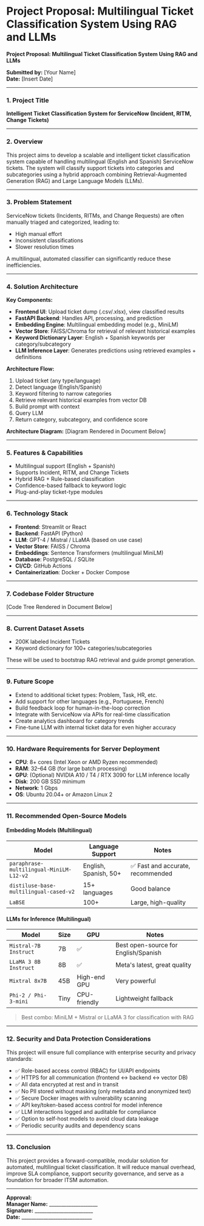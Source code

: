 # Project Proposal: Multilingual Ticket Classification System Using RAG and LLMs
**Project Proposal: Multilingual Ticket Classification System Using RAG and LLMs**

**Submitted by:** [Your Name]  
**Date:** [Insert Date]  

---

### 1. **Project Title**
**Intelligent Ticket Classification System for ServiceNow (Incident, RITM, Change Tickets)**

---

### 2. **Overview**
This project aims to develop a scalable and intelligent ticket classification system capable of handling multilingual (English and Spanish) ServiceNow tickets. The system will classify support tickets into categories and subcategories using a hybrid approach combining Retrieval-Augmented Generation (RAG) and Large Language Models (LLMs).

---

### 3. **Problem Statement**
ServiceNow tickets (Incidents, RITMs, and Change Requests) are often manually triaged and categorized, leading to:
- High manual effort
- Inconsistent classifications
- Slower resolution times

A multilingual, automated classifier can significantly reduce these inefficiencies.

---

### 4. **Solution Architecture**

**Key Components:**
- **Frontend UI**: Upload ticket dump (.csv/.xlsx), view classified results
- **FastAPI Backend**: Handles API, processing, and prediction
- **Embedding Engine**: Multilingual embedding model (e.g., MiniLM)
- **Vector Store**: FAISS/Chroma for retrieval of relevant historical examples
- **Keyword Dictionary Layer**: English + Spanish keywords per category/subcategory
- **LLM Inference Layer**: Generates predictions using retrieved examples + definitions

**Architecture Flow:**
1. Upload ticket (any type/language)
2. Detect language (English/Spanish)
3. Keyword filtering to narrow categories
4. Retrieve relevant historical examples from vector DB
5. Build prompt with context
6. Query LLM
7. Return category, subcategory, and confidence score

**Architecture Diagram:**
[Diagram Rendered in Document Below]

---

### 5. **Features & Capabilities**
- Multilingual support (English + Spanish)
- Supports Incident, RITM, and Change Tickets
- Hybrid RAG + Rule-based classification
- Confidence-based fallback to keyword logic
- Plug-and-play ticket-type modules

---

### 6. **Technology Stack**
- **Frontend**: Streamlit or React
- **Backend**: FastAPI (Python)
- **LLM**: GPT-4 / Mistral / LLaMA (based on use case)
- **Vector Store**: FAISS / Chroma
- **Embeddings**: Sentence Transformers (multilingual MiniLM)
- **Database**: PostgreSQL / SQLite
- **CI/CD**: GitHub Actions
- **Containerization**: Docker + Docker Compose

---

### 7. **Codebase Folder Structure**
[Code Tree Rendered in Document Below]

---

### 8. **Current Dataset Assets**
- 200K labeled Incident Tickets
- Keyword dictionary for 100+ categories/subcategories

These will be used to bootstrap RAG retrieval and guide prompt generation.

---

### 9. **Future Scope**
- Extend to additional ticket types: Problem, Task, HR, etc.
- Add support for other languages (e.g., Portuguese, French)
- Build feedback loop for human-in-the-loop correction
- Integrate with ServiceNow via APIs for real-time classification
- Create analytics dashboard for category trends
- Fine-tune LLM with internal ticket data for even higher accuracy

---

### 10. **Hardware Requirements for Server Deployment**
- **CPU**: 8+ cores (Intel Xeon or AMD Ryzen recommended)
- **RAM**: 32–64 GB (for large batch processing)
- **GPU**: (Optional) NVIDIA A10 / T4 / RTX 3090 for LLM inference locally
- **Disk**: 200 GB SSD minimum
- **Network**: 1 Gbps
- **OS**: Ubuntu 20.04+ or Amazon Linux 2

---

### 11. **Recommended Open-Source Models**

#### **Embedding Models (Multilingual)**
| Model | Language Support | Notes |
|-------|------------------|-------|
| `paraphrase-multilingual-MiniLM-L12-v2` | English, Spanish, 50+ | ✅ Fast and accurate, recommended |
| `distiluse-base-multilingual-cased-v2` | 15+ languages | Good balance |
| `LaBSE` | 100+ | Large, high-quality |

#### **LLMs for Inference (Multilingual)**
| Model | Size | GPU | Notes |
|-------|------|-----|-------|
| `Mistral-7B Instruct` | 7B | ✅ | Best open-source for English/Spanish |
| `LLaMA 3 8B Instruct` | 8B | ✅ | Meta's latest, great quality |
| `Mixtral 8x7B` | 45B | High-end GPU | Very powerful |
| `Phi-2 / Phi-3-mini` | Tiny | CPU-friendly | Lightweight fallback |

> Best combo: MiniLM + Mistral or LLaMA 3 for classification with RAG

---

### 12. **Security and Data Protection Considerations**
This project will ensure full compliance with enterprise security and privacy standards:
- ✅ Role-based access control (RBAC) for UI/API endpoints
- ✅ HTTPS for all communication (frontend ↔ backend ↔ vector DB)
- ✅ All data encrypted at rest and in transit
- ✅ No PII stored without masking (only metadata and anonymized text)
- ✅ Secure Docker images with vulnerability scanning
- ✅ API key/token-based access control for model inference
- ✅ LLM interactions logged and auditable for compliance
- ✅ Option to self-host models to avoid cloud data leakage
- ✅ Periodic security audits and dependency scans

---

### 13. **Conclusion**
This project provides a forward-compatible, modular solution for automated, multilingual ticket classification. It will reduce manual overhead, improve SLA compliance, support security governance, and serve as a foundation for broader ITSM automation.

---

**Approval:**  
**Manager Name:** ____________________  
**Signature:** ________________________  
**Date:** _____________________________

